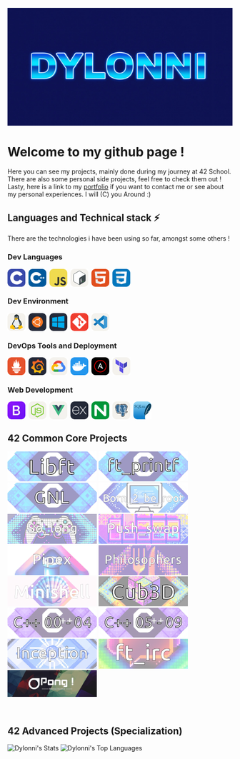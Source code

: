 <!--
**Dylonni/Dylonni** is a ✨ _special_ ✨ repository because its `README.md` (this file) appears on your GitHub profile.

Here are some ideas to get you started:

- 🔭 I’m currently working on ...
- 🌱 I’m currently learning ...
- 👯 I’m looking to collaborate on ...
- 🤔 I’m looking for help with ...
- 💬 Ask me about ...
- 📫 How to reach me: ...
- 😄 Pronouns: ...
- ⚡ Fun fact: ...
-->
![HELLO](./screenshots/banner.png)
# Welcome to my github page !

Here you can see my projects, mainly done during my journey at 42 School.  
There are also some personal side projects, feel free to check them out !  
Lasty, here is a link to my [portfolio](https://dylonni.me) if you want to contact me or see about my personal experiences. I will (C) you Around :)

## Languages and Technical stack ⚡  

There are the technologies i have been using so far, amongst some others ! 

### Dev Languages

<div style="display: flex; gap: 7px;">
    <img src="./screenshots/c.svg" alt="C" width="40" height="40">
    <img src="./screenshots/cpp.svg" alt="CPP" width="40" height="40">
    <img src="./screenshots/javascript.svg" alt="JAVASCRIPT" width="40" height="40">
    <img src="./screenshots/bash.svg" alt="BASH" width="40" height="40">
    <img src="./screenshots/html.svg" alt="HTML" width="40" height="40">
    <img src="./screenshots/css.svg" alt="CSS" width="40" height="40">
</div>

### Dev Environment

<div style="display: flex; gap: 7px;"> 
    <img src="./screenshots/linux.svg" alt="LINUX" width="40" height="40">
    <img src="./screenshots/ubuntu.svg" alt="UBUNTU" width="40" height="40">
    <img src="./screenshots/windows.svg" alt="WINDOWS" width="40" height="40">
    <img src="./screenshots/git.svg" alt="GIT" width="40" height="40">
    <img src="./screenshots/vscode.svg" alt="VSCODE" width="40" height="40">
</div>

### DevOps Tools and Deployment

<div style="display: flex; gap: 7px;"> 
    <img src="./screenshots/prometheus.svg" alt="PROMETHEUS" width="40" height="40">
    <img src="./screenshots/grafana.svg" alt="GRAFANA" width="40" height="40">
    <img src="./screenshots/gcp.svg" alt="GCP" width="40" height="40">
    <img src="./screenshots/docker.svg" alt="DOCKER" width="40" height="40">
    <img src="./screenshots/ansible.svg" alt="ANSIBLE" width="40" height="40">
    <img src="./screenshots/terraform.svg" alt="TERRAFORM" width="40" height="40">
</div>

### Web Development

<div style="display: flex; gap: 7px;"> 
    <img src="./screenshots/bootstrap.svg" alt="BOOTSTRAP" width="40" height="40">
    <img src="./screenshots/nodejs.svg" alt="NODEJS" width="40" height="40">
    <img src="./screenshots/vuejs.svg" alt="VUEJS" width="40" height="40">
    <img src="./screenshots/expressjs.svg" alt="EXPRESSJS" width="40" height="40">
    <img src="./screenshots/nginx.svg" alt="NGINX" width="40" height="40">
    <img src="./screenshots/postgresql.svg" alt="POSTGRESQL" width="40" height="40">
    <img src="./screenshots/sqlite.svg" alt="SQLITE" width="40" height="40">
</div>


## 42 Common Core Projects

[![LIBFT](./screenshots/libft.png)](https://github.com/Dylonni/42_libft)
[![PRINTF](./screenshots/printf.png)](https://github.com/Dylonni/42_ft_printf)
[![GNL](./screenshots/gnl.png)](https://github.com/Dylonni/42_get_next_line)
[![B2BR](./screenshots/b2br.png)](https://github.com/Dylonni/42_born_2_be_root)
[![SOLONG](./screenshots/slong.png)](https://github.com/Dylonni/42_so_long)
[![PSWAP](./screenshots/pswap.png)](https://github.com/Dylonni/42_push_swap)
[![PIPEX](./screenshots/pipex.png)](https://github.com/Dylonni/42_pipex)
[![PHILO](./screenshots/philo.png)](https://github.com/Dylonni/42_philosphers)
[![MSHELL](./screenshots/minishell.png)](https://github.com/Dylonni/42_minishell)
[![CUBED](./screenshots/cub3d.png)](https://github.com/Dylonni/42_cub3d)
[![CPP04](./screenshots/cpp04.png)](https://github.com/Dylonni/42_CPP_00_to_04)
[![CPP59](./screenshots/cpp59.png)](https://github.com/Dylonni/42_CPP_05_to_09)
[![INCP](./screenshots/incep.png)](https://github.com/Dylonni/42_inception)
[![IRC](./screenshots/irc.png)](https://github.com/Dylonni/42_ft_irc)
[![TRSCD](./screenshots/trans.png)](https://github.com/Dylonni/42_ft_transcendence)  

<br>

## 42 Advanced Projects (Specialization)

![Dylonni's Stats](https://github-readme-stats.vercel.app/api?username=Dylonni&theme=vue-dark&show_icons=true&hide_border=true&count_private=true)
![Dylonni's Top Languages](https://github-readme-stats.vercel.app/api/top-langs/?username=Dylonni&theme=vue-dark&show_icons=true&hide_border=true&layout=compact)